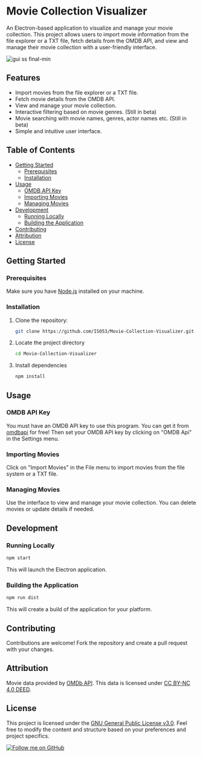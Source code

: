 # Movie Collection Visualizer

An Electron-based application to visualize and manage your movie collection. This project allows users to import movie information from the file explorer or a TXT file, fetch details from the OMDB API, and view and manage their movie collection with a user-friendly interface.

![gui ss final-min](https://github.com/ISO53/Movie-Collection-Visualizer/assets/102249575/67fbd418-6115-498e-9dab-f36ff0c85d6f)

## Features

- Import movies from the file explorer or a TXT file.
- Fetch movie details from the OMDB API.
- View and manage your movie collection.
- Interactive filtering based on movie genres. (Still in beta)
- Movie searching with movie names, genres, actor names etc. (Still in beta)
- Simple and intuitive user interface.

## Table of Contents

- [Getting Started](#getting-started)
  - [Prerequisites](#prerequisites)
  - [Installation](#installation)
- [Usage](#usage)
  - [OMDB API Key](#omdb-api-key)
  - [Importing Movies](#importing-movies)
  - [Managing Movies](#managing-movies)
- [Development](#development)
  - [Running Locally](#running-locally)
  - [Building the Application](#building-the-application)
- [Contributing](#contributing)
- [Attribution](#attribution)
- [License](#license)

## Getting Started

### Prerequisites

Make sure you have [Node.js](https://nodejs.org/) installed on your machine.

### Installation

1. Clone the repository:
   ```bash
   git clone https://github.com/ISO53/Movie-Collection-Visualizer.git
2. Locate the project directory
   ```bash
   cd Movie-Collection-Visualizer
3. Install dependencies
   ```bash
   npm install
   
## Usage
   ### OMDB API Key
   You must have an OMDB API key to use this program. You can get it from [omdbapi](https://www.omdbapi.com/apikey.aspx) for free! Then set your OMDB API key by clicking on "OMDB Api" in the Settings menu.

   ### Importing Movies
   Click on "Import Movies" in the File menu to import movies from the file system or a TXT file.

   ### Managing Movies
   Use the interface to view and manage your movie collection. You can delete movies or update details if needed.

## Development
   ### Running Locally
   ```bash
   npm start
   ```
   This will launch the Electron application.

   ### Building the Application
   ```bash
   npm run dist
   ```
   This will create a build of the application for your platform.

## Contributing
   Contributions are welcome! Fork the repository and create a pull request with your changes.
   
## Attribution
   Movie data provided by [OMDb API](https://www.omdbapi.com/). This data is licensed under [CC BY-NC 4.0 DEED](https://creativecommons.org/licenses/by-nc/4.0).

## License
   This project is licensed under the [GNU General Public License v3.0](LICENSE). Feel free to modify the content and structure based on your preferences and project specifics.

[![Follow me on GitHub](https://img.shields.io/github/followers/iso53?label=Follow%20%40iso53&style=social)](https://github.com/iso53) 
